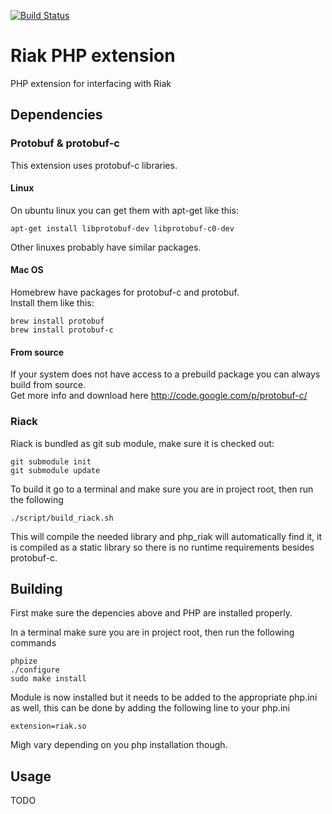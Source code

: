 [![Build Status](https://travis-ci.org/TriKaspar/php_riak.png)](https://travis-ci.org/TriKaspar/php_riak)

# Riak PHP extension
PHP extension for interfacing with Riak

## Dependencies
### Protobuf & protobuf-c
This extension uses protobuf-c libraries.
#### Linux
On ubuntu linux you can get them with apt-get like this:

	apt-get install libprotobuf-dev libprotobuf-c0-dev
Other linuxes probably have similar packages.

#### Mac OS
Homebrew have packages for protobuf-c and protobuf.  
Install them like this:

	brew install protobuf
	brew install protobuf-c

#### From source
If your system does not have access to a prebuild package you can always build from source.  
Get more info and download here http://code.google.com/p/protobuf-c/

### Riack
Riack is bundled as git sub module, make sure it is checked out:  

	git submodule init
	git submodule update

To build it go to a terminal and make sure you are in project root, then run the following  

	./script/build_riack.sh
This will compile the needed library and php_riak will automatically find it, it is compiled as a static library so there is no runtime requirements besides protobuf-c.

## Building
First make sure the depencies above and PHP are installed properly.

In a terminal make sure you are in project root, then run the following commands

	phpize
	./configure
	sudo make install

Module is now installed but it needs to be added to the appropriate php.ini as well, this can be done by adding the following line to your php.ini  

	extension=riak.so
Migh vary depending on you php installation though.

## Usage
TODO
